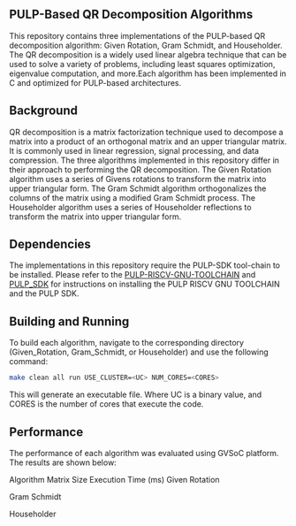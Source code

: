 ﻿## PULP-Based QR Decomposition Algorithms

This repository contains three implementations of the PULP-based QR decomposition algorithm: Given Rotation, Gram Schmidt, and Householder. The QR decomposition is a widely used linear algebra technique that can be used to solve a variety of problems, including least squares optimization, eigenvalue computation, and more.Each algorithm has been implemented in C and optimized for PULP-based architectures.

## Background

QR decomposition is a matrix factorization technique used to decompose a matrix into a product of an orthogonal matrix and an upper triangular matrix. It is commonly used in linear regression, signal processing, and data compression.
The three algorithms implemented in this repository differ in their approach to performing the QR decomposition. The Given Rotation algorithm uses a series of Givens rotations to transform the matrix into upper triangular form. The Gram Schmidt algorithm orthogonalizes the columns of the matrix using a modified Gram Schmidt process. The Householder algorithm uses a series of Householder reflections to transform the matrix into upper triangular form.

## Dependencies

The implementations in this repository require the PULP-SDK tool-chain to be installed. Please refer to the [PULP-RISCV-GNU-TOOLCHAIN](https://github.com/pulp-platform/pulp-riscv-gnu-toolchain) and [PULP_SDK](https://github.com/pulp-platform/pulp-sdk) for instructions on installing the PULP RISCV GNU TOOLCHAIN and the PULP SDK.

## Building and Running

To build each algorithm, navigate to the corresponding directory (Given_Rotation, Gram_Schmidt, or Householder) and use the following command:

```bash
make clean all run USE_CLUSTER=<UC> NUM_CORES=<CORES>
```
This will generate an executable file. Where UC is a binary value, and CORES is the number of cores that execute the code.

## Performance

The performance of each algorithm was evaluated using GVSoC platform. The results are shown below:

Algorithm
Matrix Size
Execution Time (ms)
Given Rotation


Gram Schmidt


Householder
















